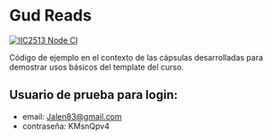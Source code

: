 # Gud Reads
[![IIC2513 Node CI](https://github.com/IIC2513-2021-1/GudReads/actions/workflows/iic2513-node.yml/badge.svg)](https://github.com/IIC2513-2021-1/GudReads/actions/workflows/iic2513-node.yml)

Código de ejemplo en el contexto de las cápsulas desarrolladas para demostrar usos básicos del template del curso.

## Usuario de prueba para login:
- email: Jalen83@gmail.com
- contraseña: KMsnQpv4

